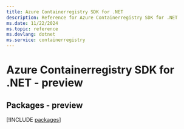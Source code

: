 ```yaml
---
title: Azure Containerregistry SDK for .NET
description: Reference for Azure Containerregistry SDK for .NET
ms.date: 11/22/2024
ms.topic: reference
ms.devlang: dotnet
ms.service: containerregistry
---
```

# Azure Containerregistry SDK for .NET - preview
## Packages - preview
[!INCLUDE [packages](containerregistry-index.md)]